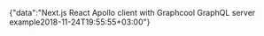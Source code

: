 {"data":"Next.js React Apollo client with Graphcool GraphQL server example2018-11-24T19:55:55+03:00"}
